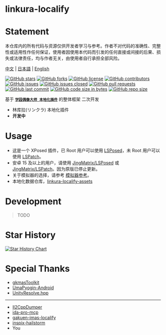 # linkura-localify

# Statement

本仓库内的所有代码与资源仅供开发者学习与参考。作者不对代码的准确性、完整性或适用性作任何保证，使用者因使用本代码而引发的任何直接或间接的后果、损失或法律责任，均与作者无关，由使用者自行承担全部风险。

[中文](doc/zh/README.md) | [日本語](doc/jp/README.md) | [English](doc/en/README.md)

[![GitHub stars](https://img.shields.io/github/stars/ChocoLZS/linkura-localify?style=social)](https://github.com/ChocoLZS/linkura-localify/stargazers) [![GitHub forks](https://img.shields.io/github/forks/ChocoLZS/linkura-localify?style=social)](https://github.com/ChocoLZS/linkura-localify/network/members) [![GitHub license](https://img.shields.io/github/license/ChocoLZS/linkura-localify)](https://github.com/ChocoLZS/linkura-localify) [![GitHub contributors](https://img.shields.io/github/contributors/ChocoLZS/linkura-localify)](https://github.com/ChocoLZS/linkura-localify/graphs/contributors)
[![GitHub issues](https://img.shields.io/github/issues/ChocoLZS/linkura-localify)](https://github.com/ChocoLZS/linkura-localify/issues) [![GitHub issues closed](https://img.shields.io/github/issues-closed/ChocoLZS/linkura-localify)](https://github.com/ChocoLZS/linkura-localify/issues?q=is%3Aissue+is%3Aclosed) [![GitHub pull requests](https://img.shields.io/github/issues-pr/ChocoLZS/linkura-localify)](https://github.com/ChocoLZS/linkura-localify/pulls) [![GitHub last commit](https://img.shields.io/github/last-commit/ChocoLZS/linkura-localify)](https://github.com/ChocoLZS/linkura-localify/commits) 
[![GitHub code size in bytes](https://img.shields.io/github/languages/code-size/ChocoLZS/linkura-localify)](https://github.com/ChocoLZS/linkura-localify) [![GitHub repo size](https://img.shields.io/github/repo-size/ChocoLZS/linkura-localify)](https://github.com/ChocoLZS/linkura-localify)

基于 [**`学园偶像大师 本地化插件`**](https://github.com/chinosk6/gakuen-imas-localify) 的整体框架 二次开发

- 林库拉(リンクラ) 本地化插件
- **开发中**

# Usage

- 这是一个 XPosed 插件，已 Root 用户可以使用 [LSPosed](https://github.com/LSPosed/LSPosed)，未 Root 用户可以使用 [LSPatch](https://github.com/LSPosed/LSPatch)。
- 安卓 15 及以上的用户，请使用 [JingMatrix/LSPosed](https://github.com/JingMatrix/LSPosed) 或 [JingMatrix/LSPatch](https://github.com/JingMatrix/LSPatch)。因为原版已停止更新。
- 关于模拟器的选择，请参考 [模拟器参考](doc/zh/simulator.md)。
- 本地化数据仓库，[linkura-localify-assets](https://github.com/ChocoLZS/linkura-localify-assets)

# Development

> TODO

# Star History

[![Star History Chart](https://api.star-history.com/svg?repos=ChocoLZS/linkura-localify&type=Date)](https://star-history.com/#ChocoLZS/linkura-localify&Date)

# Special Thanks

- [gkmasToolkit](https://github.com/kishidanatsumi/gkmasToolkit)
- [UmaPyogin-Android](https://github.com/akemimadoka/UmaPyogin-Android)
- [UnityResolve.hpp](https://github.com/issuimo/UnityResolve.hpp)

---

- [Il2CppDumper](https://github.com/Perfare/Il2CppDumper)
- [ida-pro-mcp](https://github.com/mrexodia/ida-pro-mcp)
- [gakuen-imas-localify](https://github.com/chinosk6/gakuen-imas-localify)
- [inspix-hailstorm](https://github.com/vertesan/inspix-hailstorm)
- You

